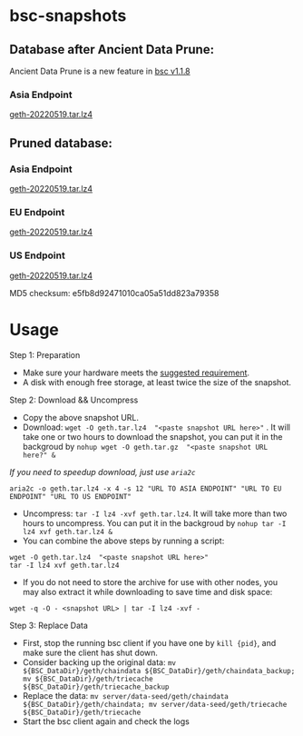 
# bsc-snapshots

## Database after Ancient Data Prune:

Ancient Data Prune is a new feature in [bsc v1.1.8](https://github.com/binance-chain/bsc/releases/tag/v1.1.8)

### Asia Endpoint


[geth-20220519.tar.lz4
](https://tf-dex-prod-public-snapshot-site1.s3-accelerate.amazonaws.com/geth-20220519-prune-ancient.tar.lz4?AWSAccessKeyId=AKIAYINE6SBQPUZDDRRO&Signature=FqTylqZoz1YvOK6%2BTQ4DJvFuqdY%3D&Expires=1655638437
)


## Pruned database:


### Asia Endpoint


[geth-20220519.tar.lz4
](https://tf-dex-prod-public-snapshot-site1.s3-accelerate.amazonaws.com/geth-20220519.tar.lz4?AWSAccessKeyId=AKIAYINE6SBQPUZDDRRO&Signature=MKHqBVRshojiHf7bnPFmFhkUPyQ%3D&Expires=1655638436
)

### EU Endpoint


[geth-20220519.tar.lz4
](https://tf-dex-prod-public-snapshot.s3-accelerate.amazonaws.com/geth-20220519.tar.lz4?AWSAccessKeyId=AKIAYINE6SBQPUZDDRRO&Signature=Ua5zesXHo59aaT2Kt1TVOqePSic%3D&Expires=1655638436
)


### US Endpoint


[geth-20220519.tar.lz4
](https://tf-dex-prod-public-snapshot-site3.s3-accelerate.amazonaws.com/geth-20220519.tar.lz4?AWSAccessKeyId=AKIAYINE6SBQPUZDDRRO&Signature=xjfryUUHsyhxvai%2Bs6bqk9%2BLRhI%3D&Expires=1655638436
)

MD5 checksum: e5fb8d92471010ca05a51dd823a79358



# Usage 

Step 1: Preparation
- Make sure your hardware meets the [suggested requirement](https://docs.binance.org/smart-chain/developer/fullnode.html).
- A disk with enough free storage, at least twice the size of the snapshot.

Step 2: Download && Uncompress
- Copy the above snapshot URL.
- Download:  `wget -O geth.tar.lz4  "<paste snapshot URL here>"` . It will take one or two hours to download the snapshot, you can put it in the backgroud by `nohup wget -O geth.tar.gz  "<paste snapshot URL here?" &`


*If you need to speedup download, just use `aria2c`*
```
aria2c -o geth.tar.lz4 -x 4 -s 12 "URL TO ASIA ENDPOINT" "URL TO EU ENDPOINT" "URL TO US ENDPOINT"
```


- Uncompress: `tar -I lz4 -xvf geth.tar.lz4`. It will take more than two hours to uncompress. You can put it in the backgroud by `nohup tar -I lz4 xvf geth.tar.lz4 &`
- You can combine the above steps by running a script:
```
wget -O geth.tar.lz4  "<paste snapshot URL here>"
tar -I lz4 xvf geth.tar.lz4
```


- If you do not need to store the archive for use with other nodes, you may also extract it while downloading to save time and disk space:
```
wget -q -O - <snapshot URL> | tar -I lz4 -xvf -
```


Step 3: Replace Data
- First, stop the running bsc client if you have one by `kill {pid}`, and make sure the client has shut down.
- Consider backing up the original data: `mv ${BSC_DataDir}/geth/chaindata ${BSC_DataDir}/geth/chaindata_backup; mv ${BSC_DataDir}/geth/triecache ${BSC_DataDir}/geth/triecache_backup`
- Replace the data: `mv server/data-seed/geth/chaindata ${BSC_DataDir}/geth/chaindata; mv server/data-seed/geth/triecache ${BSC_DataDir}/geth/triecache`
- Start the bsc client again and check the logs

